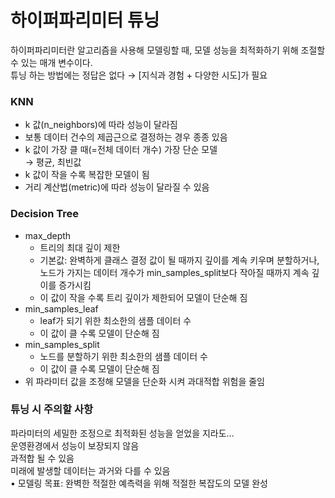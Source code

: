 # 하이퍼파리미터 튜닝

하이퍼파리미터란 알고리즘을 사용해 모델링할 때, 모델 성능을 최적화하기 위해 조절할 수 있는 매개 변수이다.  
튜닝 하는 방법에는 정답은 없다 → [지식과 경험 + 다양한 시도]가 필요

### KNN

- k 값(n_neighbors)에 따라 성능이 달라짐
- 보통 데이터 건수의 제곱근으로 결정하는 경우 종종 있음
- k 값이 가장 클 때(=전체 데이터 개수) 가장 단순 모델  
    → 평균, 최빈값
- k 값이 작을 수록 복잡한 모델이 됨
- 거리 계산법(metric)에 따라 성능이 달라질 수 있음

### Decision Tree

- max_depth
    - 트리의 최대 깊이 제한
    - 기본값: 완벽하게 클래스 결정 값이 될 때까지
    깊이를 계속 키우며 분할하거나, 노드가 가지는
    데이터 개수가 min_samples_split보다 작아질
    때까지 계속 깊이를 증가시킴
    - 이 값이 작을 수록 트리 깊이가 제한되어 모델이 단순해 짐
- min_samples_leaf
    - leaf가 되기 위한 최소한의 샘플 데이터 수
    - 이 값이 클 수록 모델이 단순해 짐
- min_samples_split
    - 노드를 분할하기 위한 최소한의 샘플 데이터 수
    - 이 값이 클 수록 모델이 단순해 짐
- 위 파라미터 값을 조정해 모델을 단순화 시켜 과대적합 위험을 줄임

### 튜닝 시 주의할 사항

파라미터의 세밀한 조정으로 최적화된 성능을 얻었을 지라도…  
운영환경에서 성능이 보장되지 않음  
과적합 될 수 있음  
미래에 발생할 데이터는 과거와 다를 수 있음  
• 모델링 목표: 완벽한 적절한 예측력을 위해 적절한 복잡도의 모델 완성
